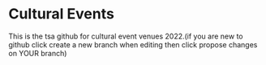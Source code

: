 # Cultural Events
This is the tsa github for cultural event venues 2022.(if you are new to github click create a new branch when editing then click propose changes on YOUR branch)
